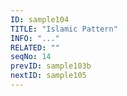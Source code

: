 ```yaml
---
ID: sample104
TITLE: "Islamic Pattern"
INFO: "..."
RELATED: ""
seqNo: 14
prevID: sample103b
nextID: sample105
---
```

